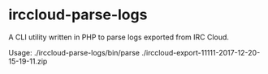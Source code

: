 # irccloud-parse-logs
A CLI utility written in PHP to parse logs exported from IRC Cloud.

Usage: ./irccloud-parse-logs/bin/parse ./irccloud-export-11111-2017-12-20-15-19-11.zip
